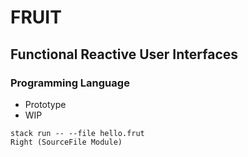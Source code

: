 # FRUIT

## Functional Reactive User Interfaces

### Programming Language


* Prototype
* WIP

```
stack run -- --file hello.frut
Right (SourceFile Module)
```
